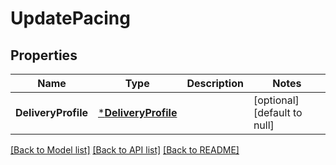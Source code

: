 # UpdatePacing

## Properties
Name | Type | Description | Notes
------------ | ------------- | ------------- | -------------
**DeliveryProfile** | [***DeliveryProfile**](DeliveryProfile.md) |  | [optional] [default to null]

[[Back to Model list]](../README.md#documentation-for-models) [[Back to API list]](../README.md#documentation-for-api-endpoints) [[Back to README]](../README.md)

